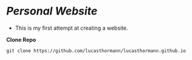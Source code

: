 # ***Personal Website***
* This is my first attempt at creating a website.

**Clone Repo**
```
git clone https://github.com/lucasthormann/lucasthormann.github.io
```
